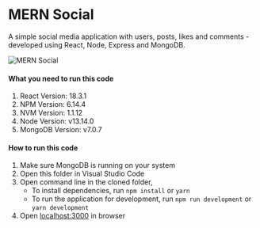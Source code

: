 # MERN Social

A simple social media application with users, posts, likes and comments - developed using React, Node, Express and MongoDB.

![MERN Social](https://s3.amazonaws.com/mernbook/git+/social.png "MERN Social")

#### What you need to run this code

1. React Version: 18.3.1
2. NPM Version: 6.14.4
3. NVM Version: 1.1.12
4. Node Version: v13.14.0
5. MongoDB Version: v7.0.7

#### How to run this code

1. Make sure MongoDB is running on your system
2. Open this folder in Visual Studio Code
3. Open command line in the cloned folder,
   - To install dependencies, run `npm install` or `yarn`
   - To run the application for development, run `npm run development` or `yarn development`
4. Open [localhost:3000](http://localhost:3000/) in browser
